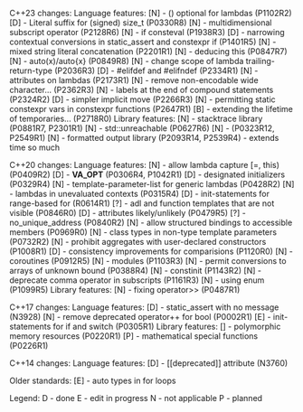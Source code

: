 C++23 changes:
    Language features:
        [N] - () optional for lambdas (P1102R2)
        [D] - Literal suffix for (signed) size_t (P0330R8)
        [N] - multidimensional subscript operator (P2128R6)
        [N] - if consteval (P1938R3)
        [D] - narrowing contextual conversions in static_assert and constexpr if (P1401R5)
        [N] - mixed string literal concatenation (P2201R1)
        [N] - deducing this (P0847R7)
        [N] - auto(x)/auto{x} (P0849R8)
        [N] - change scope of lambda trailing-return-type (P2036R3)
        [D] - #elifdef and #elifndef (P2334R1)
        [N] - attributes on lambdas (P2173R1)
        [N] - remove non-encodable wide character... (P2362R3)
        [N] - labels at the end of compound statements (P2324R2)
        [D] - simpler implicit move (P2266R3)
        [N] - permitting static constexpr vars in constexpr functions (P2647R1)
        [B] - extending the lifetime of temporaries... (P2718R0)
    Library features:
        [N] - stacktrace library (P0881R7, P2301R1)
        [N] - std::unreachable (P0627R6)
        [N] - <expected> (P0323R12, P2549R1)
        [N] - formatted output library <print> (P2093R14, P2539R4) - extends time so much
        
C++20 changes:
    Language features:
        [N] - allow lambda capture [=, this) (P0409R2)
        [D] - __VA_OPT__ (P0306R4, P1042R1)
        [D] - designated initializers (P0329R4)
        [N] - template-parameter-list for generic lambdas (P0428R2)
        [N] - lambdas in unevaluated contexts (P0315R4)
        [D] - init-statements for range-based for (R0614R1)
        [?] - adl and function templates that are not visible (P0846R0)
        [D] - attributes likely/unlikely (P0479R5)
        [?] - no_unique_address (P0840R2)
        [N] - allow structured bindings to accessible members (P0969R0)
        [N] - class types in non-type template parameters (P0732R2)
        [N] - prohibit aggregates with user-declared constructors (P1008R1)
        [D] - consistency improvements for comparisions (P1120R0)
        [N] - coroutines (P0912R5)
        [N] - modules (P1103R3)
        [N] - permit conversions to arrays of unknown bound (P0388R4)
        [N] - constinit (P1143R2)
        [N] - deprecate comma operator in subscripts (P1161R3)
        [N] - using enum (P1099R5)
    Library features:
        [N] - fixing operator>> (P0487R1)
        
C++17 changes:
    Language features:
        [D] - static_assert with no message (N3928)
        [N] - remove deprecated operator++ for bool (P0002R1)
        [E] - init-statements for if and switch (P0305R1)
    Library features:
        [] - polymorphic memory resources (P0220R1)
        [P] - mathematical special functions (P0226R1)
        
C++14 changes:
    Language features:
        [D] - [[deprecated]] attribute (N3760)

Older standards:
[E] - auto types in for loops

Legend:
D - done
E - edit in progress
N - not applicable
P - planned
